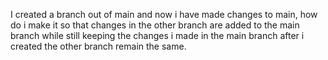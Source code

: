 
I created a branch out of main and now i have made changes to main, how do i make it so that changes in the other branch are added to the main branch while still keeping the changes i made in the main branch after i created the other branch remain the same.

 
 

